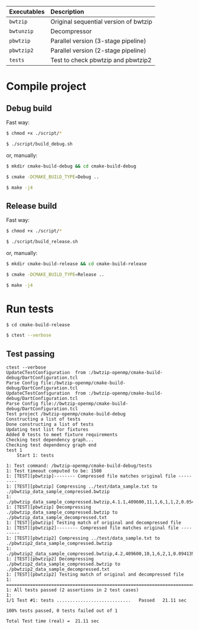 | Executables | Description                           |  
|:------------|:--------------------------------------|
| `bwtzip`    | Original sequential version of bwtzip |
| `bwtunzip`  | Decompressor                          |
| `pbwtzip`   | Parallel version (3-stage pipeline)   |
| `pbwtzip2`  | Parallel version (2-stage pipeline)   |
| `tests`     | Test to check pbwtzip and pbwtzip2    |


# Compile project

## Debug build

Fast way:

```bash
$ chmod +x ./script/*

$ ./script/build_debug.sh
```

or, manually:

```bash
$ mkdir cmake-build-debug && cd cmake-build-debug

$ cmake -DCMAKE_BUILD_TYPE=Debug ..

$ make -j4
```

## Release build

Fast way:

```bash
$ chmod +x ./script/*

$ ./script/build_release.sh
```

or, manually:

```bash
$ mkdir cmake-build-release && cd cmake-build-release

$ cmake -DCMAKE_BUILD_TYPE=Release ..

$ make -j4
```

# Run tests

```bash
$ cd cmake-build-release

$ ctest --verbose
```

## Test passing

```
ctest --verbose
UpdateCTestConfiguration  from :/bwtzip-openmp/cmake-build-debug/DartConfiguration.tcl
Parse Config file:/bwtzip-openmp/cmake-build-debug/DartConfiguration.tcl
UpdateCTestConfiguration  from :/bwtzip-openmp/cmake-build-debug/DartConfiguration.tcl
Parse Config file://bwtzip-openmp/cmake-build-debug/DartConfiguration.tcl
Test project /bwtzip-openmp/cmake-build-debug
Constructing a list of tests
Done constructing a list of tests
Updating test list for fixtures
Added 0 tests to meet fixture requirements
Checking test dependency graph...
Checking test dependency graph end
test 1
    Start 1: tests

1: Test command: /bwtzip-openmp/cmake-build-debug/tests
1: Test timeout computed to be: 1500
1: [TEST][pbwtzip]-------- Compressed file matches original file ---------
1: [TEST][pbwtzip] Compressing ../test/data_sample.txt to ./pbwtzip_data_sample_compressed.bwtzip
1: ./pbwtzip_data_sample_compressed.bwtzip,4.1.1,409600,11,1,6,1,1,2,0.0547315,0.533713,0.273296,0.137589,0.0073339,6.47994
1: [TEST][pbwtzip] Decompressing ./pbwtzip_data_sample_compressed.bwtzip to ./pbwtzip_data_sample_decompressed.txt
1: [TEST][pbwtzip] Testing match of original and decompressed file
1: [TEST][pbwtzip2]-------- Compressed file matches original file ---------
1: [TEST][pbwtzip2] Compressing ../test/data_sample.txt to ./pbwtzip2_data_sample_compressed.bwtzip
1: ./pbwtzip2_data_sample_compressed.bwtzip,4.2,409600,10,1,6,2,1,0.0941392,0.683185,0.328479,0.01135,7.18643
1: [TEST][pbwtzip2] Decompressing ./pbwtzip2_data_sample_compressed.bwtzip to ./pbwtzip2_data_sample_decompressed.txt
1: [TEST][pbwtzip2] Testing match of original and decompressed file
1: ===============================================================================
1: All tests passed (2 assertions in 2 test cases)
1: 
1/1 Test #1: tests ............................   Passed   21.11 sec

100% tests passed, 0 tests failed out of 1

Total Test time (real) =  21.11 sec
```
